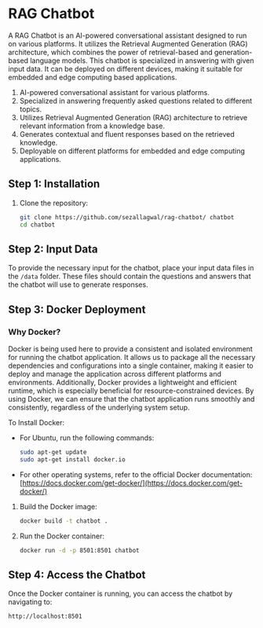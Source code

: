 # RAG Chatbot

A RAG Chatbot is an AI-powered conversational assistant designed to run on various platforms. It utilizes the Retrieval Augmented Generation (RAG) architecture, which combines the power of retrieval-based and generation-based language models. This chatbot is specialized in answering with given input data. It can be deployed on different devices, making it suitable for embedded and edge computing based applications.

1. AI-powered conversational assistant for various platforms.
2. Specialized in answering frequently asked questions related to different topics.
3. Utilizes Retrieval Augmented Generation (RAG) architecture to retrieve relevant information from a knowledge base.
4. Generates contextual and fluent responses based on the retrieved knowledge.
5. Deployable on different platforms for embedded and edge computing applications.

## Step 1: Installation

1. Clone the repository:

   ```bash
   git clone https://github.com/sezallagwal/rag-chatbot/ chatbot
   cd chatbot
   ```

## Step 2: Input Data

To provide the necessary input for the chatbot, place your input data files in the `/data` folder. These files should contain the questions and answers that the chatbot will use to generate responses.

## Step 3: Docker Deployment

### Why Docker?

Docker is being used here to provide a consistent and isolated environment for running the chatbot application. It allows us to package all the necessary dependencies and configurations into a single container, making it easier to deploy and manage the application across different platforms and environments. Additionally, Docker provides a lightweight and efficient runtime, which is especially beneficial for resource-constrained devices. By using Docker, we can ensure that the chatbot application runs smoothly and consistently, regardless of the underlying system setup.

To Install Docker:

- For Ubuntu, run the following commands:

  ```bash
  sudo apt-get update
  sudo apt-get install docker.io
  ```

- For other operating systems, refer to the official Docker documentation: [https://docs.docker.com/get-docker/](https://docs.docker.com/get-docker/)

1. Build the Docker image:

   ```bash
   docker build -t chatbot .
   ```

2. Run the Docker container:
   ```bash
   docker run -d -p 8501:8501 chatbot
   ```

## Step 4: Access the Chatbot

Once the Docker container is running, you can access the chatbot by navigating to:

```bash
http://localhost:8501
```
